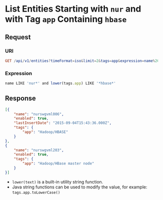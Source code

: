 # List Entities Starting with `nur` and with Tag `app` Containing `hbase`

## Request

### URI

```elm
GET /api/v1/entities?timeFormat=iso&limit=2&tags=app&expression=name%20LIKE%20%27nur%27%20and%20lower%28tags.app%29%20LIKE%20%27hbase%27
```

### Expression

```javascript
name LIKE 'nur*' and lower(tags.app) LIKE '*hbase*'
```

## Response

```json
[{
    "name": "nurswgvml006",
    "enabled": true,
    "lastInsertDate": "2015-09-04T15:43:36.000Z",
    "tags": {
        "app": "Hadoop/HBASE"
    }
},
{
    "name": "nurswgvml203",
    "enabled": true,
    "tags": {
        "app": "Hadoop/HBase master node"
    }
}]
```

* `lower(text)` is a built-in utility string function.
* Java string functions can be used to modify the value, for example: `tags.app.toLowerCase()`
